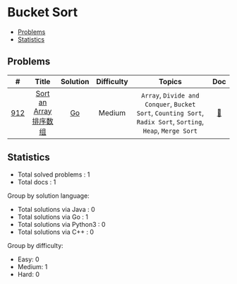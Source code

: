 <!-- omit in toc -->
# Bucket Sort

- [Problems](#problems)
- [Statistics](#statistics)

## Problems

| # | Title | Solution | Difficulty | Topics | Doc |
|:----:|:----:|:----:|:----:|:----:|:----:|
| [<span id="problem-912">912</span>](#problem-912 "#912") | [Sort an Array <br>排序数组](https://leetcode.cn/problems/sort-an-array/ "https://leetcode.cn/problems/sort-an-array/") |  [Go](../../go/src/912.go "go/src/912.go") | Medium | `Array`, `Divide and Conquer`, `Bucket Sort`, `Counting Sort`, `Radix Sort`, `Sorting`, `Heap`, `Merge Sort` | [:page_facing_up:](../../docs/912.%20Sort%20an%20Array%20%E6%8E%92%E5%BA%8F%E6%95%B0%E7%BB%84.md "docs/912.%20Sort%20an%20Array%20%E6%8E%92%E5%BA%8F%E6%95%B0%E7%BB%84.md") |


## Statistics

- Total solved problems : 1
- Total docs : 1

Group by solution language:
- Total solutions via Java : 0
- Total solutions via Go : 1
- Total solutions via Python3 : 0
- Total solutions via C++ : 0

Group by difficulty:
- Easy: 0
- Medium: 1
- Hard: 0
